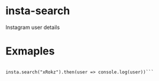 # insta-search
Instagram user details

# Exmaples
```const insta = require("insta-search");

insta.search("xRokz").then(user => console.log(user))```

